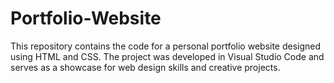 # Portfolio-Website
This repository contains the code for a personal portfolio website designed using HTML and CSS. The project was developed in Visual Studio Code and serves as a showcase for web design skills and creative projects.

